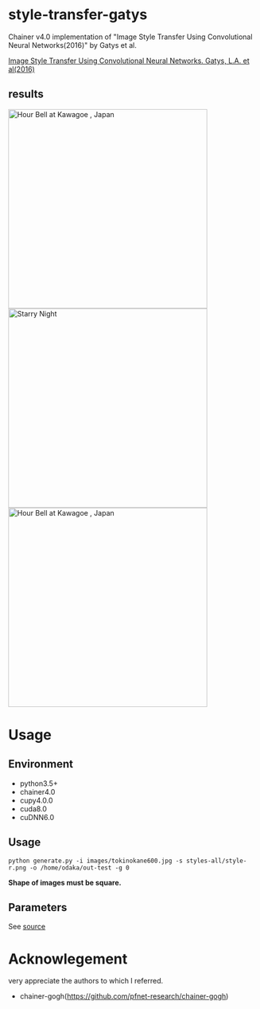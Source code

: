# style-transfer-gatys
Chainer v4.0 implementation of "Image Style Transfer Using Convolutional Neural Networks(2016)" by Gatys et al.

[Image Style Transfer Using Convolutional Neural Networks. Gatys, L.A. et al(2016)](https://www.cv-foundation.org/openaccess/content_cvpr_2016/papers/Gatys_Image_Style_Transfer_CVPR_2016_paper.pdf) 
 
 ## results
<img src="https://farm1.staticflickr.com/886/27469269047_17ef5222d0_b.jpg" width="400" alt="Hour Bell at Kawagoe , Japan">
<img src="https://upload.wikimedia.org/wikipedia/commons/thumb/e/ea/Van_Gogh_-_Starry_Night_-_Google_Art_Project.jpg/1280px-Van_Gogh_-_Starry_Night_-_Google_Art_Project.jpg" width="400" alt="Starry Night">
<img src="https://farm1.staticflickr.com/967/42291281042_3b5b2d0c1c_z.jpg" width="400" alt="Hour Bell at Kawagoe , Japan">

# Usage 
## Environment
- python3.5+
- chainer4.0
- cupy4.0.0
- cuda8.0
- cuDNN6.0

## Usage
`python generate.py -i images/tokinokane600.jpg -s styles-all/style-r.png -o /home/odaka/out-test -g 0` 
 
 **Shape of images must be square.**

## Parameters
See [source](https://github.com/TetsuyaOdaka/style-transfer-gatys/blob/master/generate.py)

# Acknowlegement
very appreciate the authors to which I referred.
- chainer-gogh(https://github.com/pfnet-research/chainer-gogh) 
